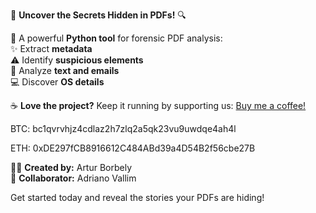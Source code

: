 🚀 **Uncover the Secrets Hidden in PDFs!** 🔍  

📄 A powerful **Python tool** for forensic PDF analysis:  
✨ Extract **metadata**  
⚠️ Identify **suspicious elements**  
📝 Analyze **text and emails**  
💻 Discover **OS details**  

☕ **Love the project?** Keep it running by supporting us: [Buy me a coffee!](#)  

BTC: bc1qvrvhjz4cdlaz2h7zlq2a5qk23vu9uwdqe4ah4l

ETH: 0xDE297fCB8916612C484ABd39a4D54B2f56cbe27B


👨‍💻 **Created by:** Artur Borbely  
🤝 **Collaborator:** Adriano Vallim  

Get started today and reveal the stories your PDFs are hiding!
